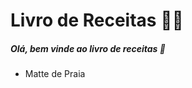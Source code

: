 # Livro de Receitas :man_cook:



##### Olá, bem vinde ao livro de receitas :wave:

- Matte de Praia
